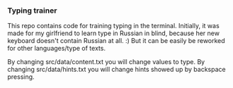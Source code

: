 ### Typing trainer 

This repo contains code for training typing in the terminal.
Initially, it was made for my girlfriend to learn type in Russian in blind, because her new keyboard doesn't contain Russian at all. :)
But it can be easily be reworked for other languages/type of texts.

By changing src/data/content.txt you will change values to type.
By changing src/data/hints.txt you will change hints showed up by backspace pressing.

